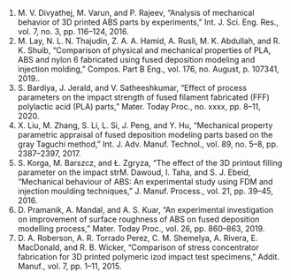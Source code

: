 1. M. V. Divyathej, M. Varun, and P. Rajeev, “Analysis of mechanical behavior of 3D printed ABS parts by experiments,” Int. J. Sci. Eng. Res., vol. 7, no. 3, pp. 116–124, 2016.<br>
2. M. Lay, N. L. N. Thajudin, Z. A. A. Hamid, A. Rusli, M. K. Abdullah, and R. K. Shuib, “Comparison of physical and mechanical properties of PLA, ABS and nylon 6 fabricated using fused deposition modeling and injection molding,” Compos. Part B Eng., vol. 176, no. August, p. 107341, 2019..<br>
3.	S. Bardiya, J. Jerald, and V. Satheeshkumar, “Effect of process parameters on the impact strength of fused filament fabricated (FFF) polylactic acid (PLA) parts,” Mater. Today Proc., no. xxxx, pp. 8–11, 2020.<br>
4. X. Liu, M. Zhang, S. Li, L. Si, J. Peng, and Y. Hu, “Mechanical property parametric appraisal of fused deposition modeling parts based on the gray Taguchi method,” Int. J. Adv. Manuf. Technol., vol. 89, no. 5–8, pp. 2387–2397, 2017.<br>
5. S. Korga, M. Barszcz, and Ł. Zgryza, “The effect of the 3D printout filling parameter on the impact strM. Dawoud, I. Taha, and S. J. Ebeid, “Mechanical behaviour of ABS: An experimental study using FDM and injection moulding techniques,” J. Manuf. Process., vol. 21, pp. 39–45, 2016.<br>
7.	D. Pramanik, A. Mandal, and A. S. Kuar, “An experimental investigation on improvement of surface roughness of ABS on fused deposition modelling process,” Mater. Today Proc., vol. 26, pp. 860–863, 2019.<br>
8. D. A. Roberson, A. R. Torrado Perez, C. M. Shemelya, A. Rivera, E. MacDonald, and R. B. Wicker, “Comparison of stress concentrator fabrication for 3D printed polymeric izod impact test specimens,” Addit. Manuf., vol. 7, pp. 1–11, 2015.
<br><br>

